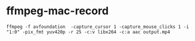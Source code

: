 # ffmpeg-mac-record

```shell
ffmpeg -f avfoundation  -capture_cursor 1 -capture_mouse_clicks 1 -i "1:0" -pix_fmt yuv420p -r 25 -c:v libx264 -c:a aac output.mp4
```
